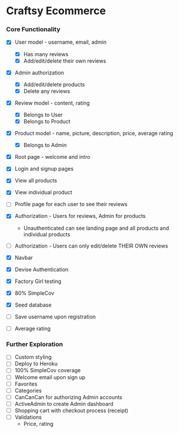 # Craftsy Ecommerce

### Core Functionality
- [x] User model - username, email, admin
  - [x] Has many reviews
  - [x] Add/edit/delete their own reviews
- [x] Admin authorization
  - [x] Add/edit/delete products
  - [x] Delete any reviews
- [x] Review model - content, rating
  - [x] Belongs to User
  - [x] Belongs to Product
- [x] Product model - name, picture, description, price, average rating
  - [x] Belongs to Admin
- [x] Root page - welcome and intro
- [x] Login and signup pages
- [x] View all products
- [x] View individual product
- [ ] Profile page for each user to see their reviews
- [x] Authorization - Users for reviews, Admin for products
  * Unauthenticated can see landing page and all products and individual products
- [ ] Authorization - Users can only edit/delete THEIR OWN reviews
- [x] Navbar
- [x] Devise Authentication
- [x] Factory Girl testing
- [x] 80% SimpleCov
- [x] Seed database
- [ ] Save username upon registration
- [ ] Average rating


### Further Exploration
- [ ] Custom styling
- [ ] Deploy to Heroku
- [ ] 100% SimpleCov coverage
- [ ] Welcome email upon sign up
- [ ] Favorites
- [ ] Categories
- [ ] CanCanCan for authorizing Admin accounts
- [ ] ActiveAdmin to create Admin dashboard
- [ ] Shopping cart with checkout process (receipt)
- [ ] Validations
  * Price, rating
